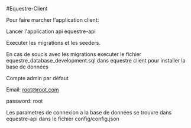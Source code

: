 #Equestre-Client 

Pour faire marcher l'application client:

Lancer l'application api equestre-api

Executer les migrations et les seeders.

En cas de soucis avec les migrations executer le fichier equestre_database_development.sql dans equestre client pour 
installer la base de données

Compte admin par défaut 

Email: root@root.com

password: root 

Les parametres de connexion a la base de données se trouvre dans equestre-api dans le fichier config/config.json
